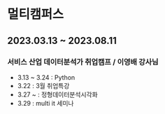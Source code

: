 # 멀티캠퍼스 
## 2023.03.13 ~ 2023.08.11
### 서비스 산업 데이터분석가 취업캠프 / 이영배 강사님

- 3.13 ~ 3.24 : Python
- 3.22 : 3월 취업특강
- 3.27 ~ : 정형데이터분석시각화
- 3.29 : multi it 세미나
